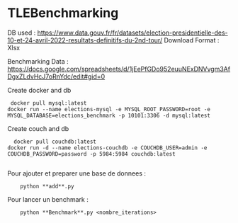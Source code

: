 # TLEBenchmarking

DB used :
 https://www.data.gouv.fr/fr/datasets/election-presidentielle-des-10-et-24-avril-2022-resultats-definitifs-du-2nd-tour/
Download Format : Xlsx

Benchmarking Data : https://docs.google.com/spreadsheets/d/1jEePfGDo952euuNExDNVvgm3AfDgxZLdvHcJ7oRnYdc/edit#gid=0

Create docker and db
```
 docker pull mysql:latest
docker run --name elections-mysql -e MYSQL_ROOT_PASSWORD=root -e MYSQL_DATABASE=elections_benchmark -p 10101:3306 -d mysql:latest
```

Create couch and db
```
  docker pull couchdb:latest
docker run -d --name elections-couchdb -e COUCHDB_USER=admin -e COUCHDB_PASSWORD=password -p 5984:5984 couchdb:latest


```



Pour ajouter et preparer une base de donnees :
```
    python **add**.py
```


Pour lancer un benchmark :
```
    python **Benchmark**.py <nombre_iterations>
```

